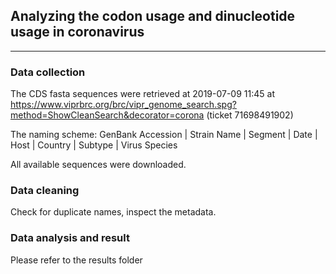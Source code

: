 ## Analyzing the codon usage and dinucleotide usage in coronavirus
***
### Data collection
The CDS fasta sequences were retrieved at 2019-07-09 11:45 at https://www.viprbrc.org/brc/vipr_genome_search.spg?method=ShowCleanSearch&decorator=corona (ticket 71698491902)

The naming scheme: GenBank Accession | Strain Name | Segment | Date | Host | Country | Subtype | Virus Species 

All available sequences were downloaded.

### Data cleaning
Check for duplicate names, inspect the metadata.

### Data analysis and result
Please refer to the results folder